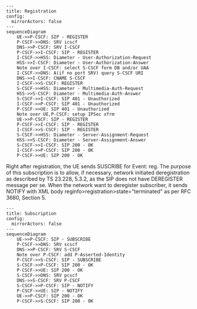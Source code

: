 ```mermaid
---
title: Registration
config:
  mirrorActors: false
---
sequenceDiagram
    UE->>P-CSCF: SIP - REGISTER
    P-CSCF->>DNS: SRV icscf
    DNS->>P-CSCF: SRV I-CSCF
    P-CSCF->>I-CSCF: SIP - REGISTER
    I-CSCF->>HSS: Diameter - User-Authorization-Request
    HSS->>I-CSCF: Diameter - User-Authorization-Answer
    Note over I-CSCF: select S-CSCF form DB and/or UAA
    I-CSCF->>DNS: A(if no port SRV) query S-CSCF URI
    DNS->>I-CSCF: CNAME S-CSCF
    I-CSCF->>S-CSCF: REGISTER
    S-CSCF->>HSS: Diameter - Multimedia-Auth-Request
    HSS->>S-CSCF: Diameter - Multimedia-Auth-Answer
    S-CSCF->>I-CSCF: SIP 401 - Unauthorized
    I-CSCF->>P-CSCF: SIP 401 - Unauthorized
    P-CSCF->>UE: SIP 401 - Unauthorized
    Note over UE,P-CSCF: setup IPSec xfrm
    UE->>P-CSCF: SIP - REGISTER
    P-CSCF->>I-CSCF: SIP - REGISTER
    I-CSCF->>S-CSCF: SIP - REGISTER
    S-CSCF->>HSS: Diameter - Server-Assignment-Request
    HSS->>S-CSCF: Diameter - Server-Assignment-Answer
    S-CSCF->>I-CSCF: SIP 200 - OK
    I-CSCF->>P-CSCF: SIP 200 - OK
    P-CSCF->>UE: SIP 200 - OK
```


Right after registration, the UE sends SUSCRIBE for Event: reg. The purpose of this subscription is to allow, if necessary, network initiated deregistration as described by TS 23.228, 5.3.2, as the SIP does not have DEREGISTER message per se.
When the network want to deregister subscriber, it sends NOTIFY with XML body reginfo>registration>state="terminated" as per RFC 3680, Section 5.
```mermaid
---
title: Subscription
config:
  mirrorActors: false
---
sequenceDiagram
    UE->>P-CSCF: SIP - SUBSCRIBE
    P-CSCF->>DNS: SRV scscf
    DNS->>P-CSCF: SRV S-CSCF
    Note over P-CSCF: add P-Asserted-Identity
    P-CSCF->>S-CSCF: SIP - SUBSCRIBE
    S-CSCF->>P-CSCF: SIP 200 - OK
    P-CSCF->>UE: SIP 200 - OK
    S-CSCF->>DNS: SRV pcscf
    DNS->>S-CSCF: SRV P-CSCF
    S-CSCF->>P-CSCF: SIP - NOTIFY
    P-CSCF->>UE: SIP - NOTIFY
    UE->>P-CSCF: SIP 200 - OK
    P-CSCF->>S-CSCF: SIP 200 - OK
```

